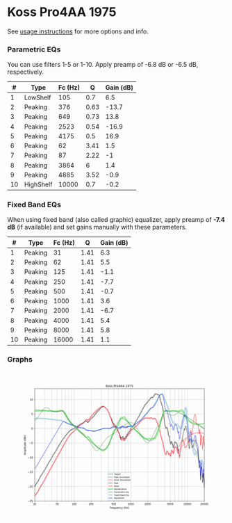 # Koss Pro4AA 1975
See [usage instructions](https://github.com/jaakkopasanen/AutoEq#usage) for more options and info.

### Parametric EQs
You can use filters 1-5 or 1-10. Apply preamp of -6.8 dB or -6.5 dB, respectively.

|   # | Type      |   Fc (Hz) |    Q |   Gain (dB) |
|-----|-----------|-----------|------|-------------|
|   1 | LowShelf  |       105 | 0.7  |         6.5 |
|   2 | Peaking   |       376 | 0.63 |       -13.7 |
|   3 | Peaking   |       649 | 0.73 |        13.8 |
|   4 | Peaking   |      2523 | 0.54 |       -16.9 |
|   5 | Peaking   |      4175 | 0.5  |        16.9 |
|   6 | Peaking   |        62 | 3.41 |         1.5 |
|   7 | Peaking   |        87 | 2.22 |        -1   |
|   8 | Peaking   |      3864 | 6    |         1.4 |
|   9 | Peaking   |      4885 | 3.52 |        -0.9 |
|  10 | HighShelf |     10000 | 0.7  |        -0.2 |

### Fixed Band EQs
When using fixed band (also called graphic) equalizer, apply preamp of **-7.4 dB** (if available) and set gains manually with these parameters.

|   # | Type    |   Fc (Hz) |    Q |   Gain (dB) |
|-----|---------|-----------|------|-------------|
|   1 | Peaking |        31 | 1.41 |         6.3 |
|   2 | Peaking |        62 | 1.41 |         5.5 |
|   3 | Peaking |       125 | 1.41 |        -1.1 |
|   4 | Peaking |       250 | 1.41 |        -7.7 |
|   5 | Peaking |       500 | 1.41 |        -0.7 |
|   6 | Peaking |      1000 | 1.41 |         3.6 |
|   7 | Peaking |      2000 | 1.41 |        -6.7 |
|   8 | Peaking |      4000 | 1.41 |         5.4 |
|   9 | Peaking |      8000 | 1.41 |         5.8 |
|  10 | Peaking |     16000 | 1.41 |         1.1 |

### Graphs
![](./Koss%20Pro4AA%201975.png)
